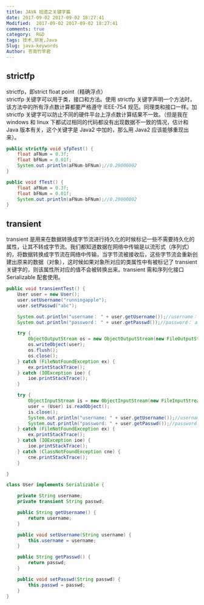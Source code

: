 ```yaml
---
title: JAVA 拾遗之关键字篇
date: 2017-09-02 2017-09-02 18:27:41
Modified:  2017-09-02 2017-09-02 18:27:41
comments: true
category:  R&D
tags: 技术,研发,Java
Slug: java-keywords
Author: 苍南竹竿君
---
```

## strictfp
strictfp，即strict float point（精确浮点）  
strictfp 关键字可以用于类，接口和方法。使用 strictfp 关键字声明一个方法时，该方法中的所有浮点数计算都要严格遵守 IEEE-754 规范。同理类和接口一样。加 strictfp 关键字可以防止不同的硬件平台上浮点数计算结果不一致。（但是我在 windows 和 linux 下都试过相同的代码都没有出现数据不一致的情况，估计和 Java 版本有关，这个关键字是 Java2 中加的，那么用 Java2 应该能够重现出来）。
```java
public strictfp void sfpTest() {
    float aFNum = 0.3f;
    float bFNum = 0.01f;
    System.out.println(aFNum-bFNum);//0.29000002
}

public void fTest() {
    float aFNum = 0.3f;
    float bFNum = 0.01f;
    System.out.println(aFNum-bFNum);//0.29000002
}
```
<!--more-->

## transient
transient 是用来在数据转换成字节流进行持久化的时候标记一些不需要持久化的属性，让其不转成字节流。我们都知道数据在网络中传输是以流形式（序列式）的，将数据转换成字节流在网络中传输，当字节流被接收后，这些字节流会重新创建出原来的数据（对象），这时候如果对象所对应的类属性中有被标记了 transient 关键字的，则该属性所对应的值不会被转换出来。transient 需和序列化接口 Serializable 配套使用。
```java
public void transientTest() {
    User user = new User();
    user.setUsername("runningapple");
    user.setPasswd("abc");

    System.out.println("username： " + user.getUsername());//username： runningapple
    System.out.println("password： " + user.getPasswd());//password： abc

    try {
        ObjectOutputStream os = new ObjectOutputStream(new FileOutputStream("E:/user.txt"));
        os.writeObject(user);
        os.flush();
        os.close();
    } catch (FileNotFoundException ex) {
        ex.printStackTrace();
    } catch (IOException ioe) {
        ioe.printStackTrace();
    }

    try {
        ObjectInputStream is = new ObjectInputStream(new FileInputStream("E:/user.txt"));
        user = (User) is.readObject();
        is.close();
        System.out.println("username: " + user.getUsername());//username: runningapple
        System.out.println("password: " + user.getPasswd());//password: null
    } catch (FileNotFoundException ex) {
        ex.printStackTrace();
    } catch (IOException ioe) {
        ioe.printStackTrace();
    } catch (ClassNotFoundException cne) {
        cne.printStackTrace();
    }

}

class User implements Serializable {

    private String username;
    private transient String passwd;

    public String getUsername() {
        return username;
    }

    public void setUsername(String username) {
        this.username = username;
    }

    public String getPasswd() {
        return passwd;
    }

    public void setPasswd(String passwd) {
        this.passwd = passwd;
    }
}
```
